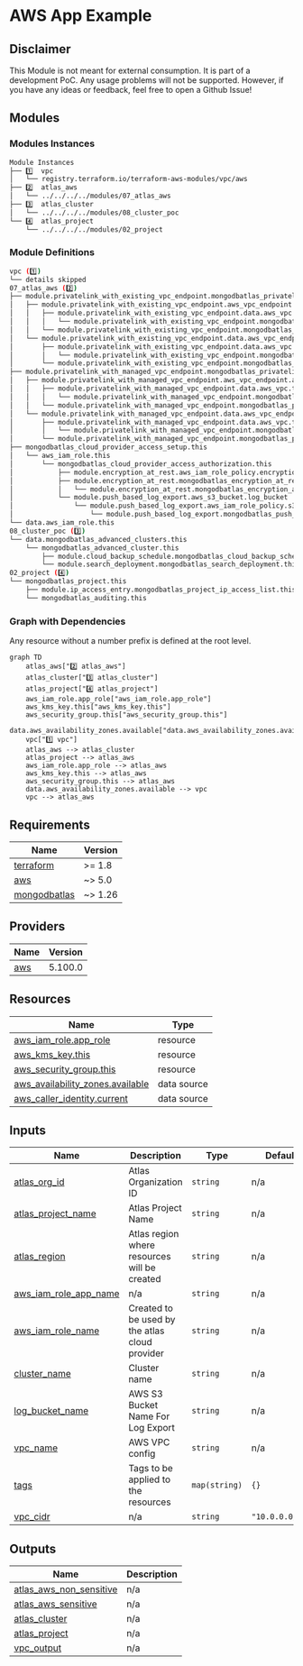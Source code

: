 # AWS App Example
<!-- BEGIN_DISCLAIMER -->
## Disclaimer
This Module is not meant for external consumption.
It is part of a development PoC.
Any usage problems will not be supported.
However, if you have any ideas or feedback, feel free to open a Github Issue!

<!-- END_DISCLAIMER -->

<!-- BEGIN_MODULES -->
## Modules

### Modules Instances
```sh
Module Instances
├── 1️⃣  vpc
│   └── registry.terraform.io/terraform-aws-modules/vpc/aws
├── 2️⃣  atlas_aws
│   └── ../../../../modules/07_atlas_aws
├── 3️⃣  atlas_cluster
│   └── ../../../../modules/08_cluster_poc
└── 4️⃣  atlas_project
    └── ../../../../modules/02_project
```
### Module Definitions

```sh
vpc (1️⃣)
└── details skipped
07_atlas_aws (2️⃣)
├── module.privatelink_with_existing_vpc_endpoint.mongodbatlas_privatelink_endpoint.mongodb_endpoint
│   ├── module.privatelink_with_existing_vpc_endpoint.aws_vpc_endpoint.aws_endpoint
│   │   ├── module.privatelink_with_existing_vpc_endpoint.data.aws_vpc.this
│   │   │   └── module.privatelink_with_existing_vpc_endpoint.mongodbatlas_project_ip_access_list.access_list_vpc_cidr_block
│   │   └── module.privatelink_with_existing_vpc_endpoint.mongodbatlas_privatelink_endpoint_service.private_endpoint
│   └── module.privatelink_with_existing_vpc_endpoint.data.aws_vpc_endpoint.this
│       ├── module.privatelink_with_existing_vpc_endpoint.data.aws_vpc.this
│       │   └── module.privatelink_with_existing_vpc_endpoint.mongodbatlas_project_ip_access_list.access_list_vpc_cidr_block
│       └── module.privatelink_with_existing_vpc_endpoint.mongodbatlas_privatelink_endpoint_service.private_endpoint
├── module.privatelink_with_managed_vpc_endpoint.mongodbatlas_privatelink_endpoint.mongodb_endpoint
│   ├── module.privatelink_with_managed_vpc_endpoint.aws_vpc_endpoint.aws_endpoint
│   │   ├── module.privatelink_with_managed_vpc_endpoint.data.aws_vpc.this
│   │   │   └── module.privatelink_with_managed_vpc_endpoint.mongodbatlas_project_ip_access_list.access_list_vpc_cidr_block
│   │   └── module.privatelink_with_managed_vpc_endpoint.mongodbatlas_privatelink_endpoint_service.private_endpoint
│   └── module.privatelink_with_managed_vpc_endpoint.data.aws_vpc_endpoint.this
│       ├── module.privatelink_with_managed_vpc_endpoint.data.aws_vpc.this
│       │   └── module.privatelink_with_managed_vpc_endpoint.mongodbatlas_project_ip_access_list.access_list_vpc_cidr_block
│       └── module.privatelink_with_managed_vpc_endpoint.mongodbatlas_privatelink_endpoint_service.private_endpoint
├── mongodbatlas_cloud_provider_access_setup.this
│   └── aws_iam_role.this
│       └── mongodbatlas_cloud_provider_access_authorization.this
│           ├── module.encryption_at_rest.aws_iam_role_policy.encryption_at_rest_policy
│           ├── module.encryption_at_rest.mongodbatlas_encryption_at_rest.this
│           │   └── module.encryption_at_rest.mongodbatlas_encryption_at_rest_private_endpoint.this
│           └── module.push_based_log_export.aws_s3_bucket.log_bucket
│               └── module.push_based_log_export.aws_iam_role_policy.s3_bucket_policy
│                   └── module.push_based_log_export.mongodbatlas_push_based_log_export.this
└── data.aws_iam_role.this
08_cluster_poc (3️⃣)
└── data.mongodbatlas_advanced_clusters.this
    └── mongodbatlas_advanced_cluster.this
        ├── module.cloud_backup_schedule.mongodbatlas_cloud_backup_schedule.this
        └── module.search_deployment.mongodbatlas_search_deployment.this
02_project (4️⃣)
└── mongodbatlas_project.this
    ├── module.ip_access_entry.mongodbatlas_project_ip_access_list.this
    └── mongodbatlas_auditing.this
```

### Graph with Dependencies
Any resource without a number prefix is defined at the root level.

```mermaid
graph TD
    atlas_aws["2️⃣ atlas_aws"]
    atlas_cluster["3️⃣ atlas_cluster"]
    atlas_project["4️⃣ atlas_project"]
    aws_iam_role.app_role["aws_iam_role.app_role"]
    aws_kms_key.this["aws_kms_key.this"]
    aws_security_group.this["aws_security_group.this"]
    data.aws_availability_zones.available["data.aws_availability_zones.available"]
    vpc["1️⃣ vpc"]
    atlas_aws --> atlas_cluster
    atlas_project --> atlas_aws
    aws_iam_role.app_role --> atlas_aws
    aws_kms_key.this --> atlas_aws
    aws_security_group.this --> atlas_aws
    data.aws_availability_zones.available --> vpc
    vpc --> atlas_aws
```
<!-- END_MODULES -->

<!-- BEGIN_TF_EXAMPLES -->

<!-- END_TF_EXAMPLES -->

<!-- BEGIN_TF_DOCS -->
## Requirements

| Name | Version |
|------|---------|
| <a name="requirement_terraform"></a> [terraform](#requirement\_terraform) | >= 1.8 |
| <a name="requirement_aws"></a> [aws](#requirement\_aws) | ~> 5.0 |
| <a name="requirement_mongodbatlas"></a> [mongodbatlas](#requirement\_mongodbatlas) | ~> 1.26 |

## Providers

| Name | Version |
|------|---------|
| <a name="provider_aws"></a> [aws](#provider\_aws) | 5.100.0 |

## Resources

| Name | Type |
|------|------|
| [aws_iam_role.app_role](https://registry.terraform.io/providers/hashicorp/aws/latest/docs/resources/iam_role) | resource |
| [aws_kms_key.this](https://registry.terraform.io/providers/hashicorp/aws/latest/docs/resources/kms_key) | resource |
| [aws_security_group.this](https://registry.terraform.io/providers/hashicorp/aws/latest/docs/resources/security_group) | resource |
| [aws_availability_zones.available](https://registry.terraform.io/providers/hashicorp/aws/latest/docs/data-sources/availability_zones) | data source |
| [aws_caller_identity.current](https://registry.terraform.io/providers/hashicorp/aws/latest/docs/data-sources/caller_identity) | data source |

## Inputs

| Name | Description | Type | Default | Required |
|------|-------------|------|---------|:--------:|
| <a name="input_atlas_org_id"></a> [atlas\_org\_id](#input\_atlas\_org\_id) | Atlas Organization ID | `string` | n/a | yes |
| <a name="input_atlas_project_name"></a> [atlas\_project\_name](#input\_atlas\_project\_name) | Atlas Project Name | `string` | n/a | yes |
| <a name="input_atlas_region"></a> [atlas\_region](#input\_atlas\_region) | Atlas region where resources will be created | `string` | n/a | yes |
| <a name="input_aws_iam_role_app_name"></a> [aws\_iam\_role\_app\_name](#input\_aws\_iam\_role\_app\_name) | n/a | `string` | n/a | yes |
| <a name="input_aws_iam_role_name"></a> [aws\_iam\_role\_name](#input\_aws\_iam\_role\_name) | Created to be used by the atlas cloud provider | `string` | n/a | yes |
| <a name="input_cluster_name"></a> [cluster\_name](#input\_cluster\_name) | Cluster name | `string` | n/a | yes |
| <a name="input_log_bucket_name"></a> [log\_bucket\_name](#input\_log\_bucket\_name) | AWS S3 Bucket Name For Log Export | `string` | n/a | yes |
| <a name="input_vpc_name"></a> [vpc\_name](#input\_vpc\_name) | AWS VPC config | `string` | n/a | yes |
| <a name="input_tags"></a> [tags](#input\_tags) | Tags to be applied to the resources | `map(string)` | `{}` | no |
| <a name="input_vpc_cidr"></a> [vpc\_cidr](#input\_vpc\_cidr) | n/a | `string` | `"10.0.0.0/16"` | no |

## Outputs

| Name | Description |
|------|-------------|
| <a name="output_atlas_aws_non_sensitive"></a> [atlas\_aws\_non\_sensitive](#output\_atlas\_aws\_non\_sensitive) | n/a |
| <a name="output_atlas_aws_sensitive"></a> [atlas\_aws\_sensitive](#output\_atlas\_aws\_sensitive) | n/a |
| <a name="output_atlas_cluster"></a> [atlas\_cluster](#output\_atlas\_cluster) | n/a |
| <a name="output_atlas_project"></a> [atlas\_project](#output\_atlas\_project) | n/a |
| <a name="output_vpc_output"></a> [vpc\_output](#output\_vpc\_output) | n/a |
<!-- END_TF_DOCS -->
